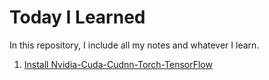 # Today I Learned
In this repository, I include all my notes and whatever I learn.

1. [Install Nvidia-Cuda-Cudnn-Torch-TensorFlow](https://github.com/pooya-mohammadi/today-i-learned/blob/main/cuda-gpu-torch-tensorflow/Readme.md)


